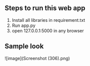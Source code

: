 ## Steps to run this web app
1. Install all libraries in requirement.txt
2. Run app.py
3. open 127.0.0.1:5000 in any browser

## Sample look

![image](Screenshot (306).png)

